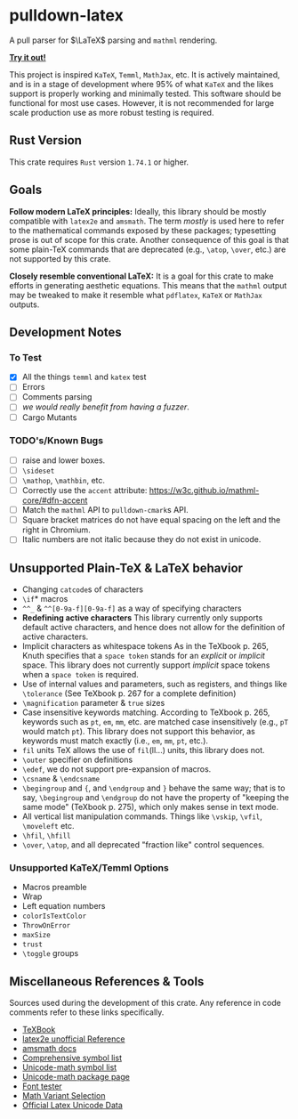 # pulldown-latex

A pull parser for $\LaTeX$ parsing and `mathml` rendering.

[__Try it out!__](https://carloskiki.github.io/pulldown-latex/)

This project is inspired `KaTeX`, `Temml`, `MathJax`, etc. It is actively maintained, and is in a stage of development where
95% of what `KaTeX` and the likes support is properly working and minimally tested. This software
should be functional for most use cases. However, it is not recommended for large scale production
use as more robust testing is required.

## Rust Version

This crate requires `Rust` version `1.74.1` or higher.

## Goals

__Follow modern LaTeX principles:__
Ideally, this library should be mostly compatible with `latex2e` and `amsmath`. The term
_mostly_ is used here to refer to the mathematical commands exposed by these packages; typesetting prose
is out of scope for this crate. Another consequence of this goal is that some plain-TeX commands that
are deprecated (e.g., `\atop`, `\over`, etc.) are not supported by this crate.

__Closely resemble conventional LaTeX:__
It is a goal for this crate to make efforts in generating aesthetic equations. This means that
the `mathml` output may be tweaked to make it resemble what `pdflatex`, `KaTeX` or `MathJax` outputs.

## Development Notes

### To Test
- [x] All the things `temml` and `katex` test
- [ ] Errors
- [ ] Comments parsing
- [ ] _we would really benefit from having a fuzzer_.
- [ ] Cargo Mutants

### TODO's/Known Bugs
- [ ] raise and lower boxes.
- [ ] `\sideset`
- [ ] `\mathop`, `\mathbin`, etc.
- [ ] Correctly use the `accent` attribute: https://w3c.github.io/mathml-core/#dfn-accent
- [ ] Match the `mathml` API to `pulldown-cmark`s API.
- [ ] Square bracket matrices do not have equal spacing on the left and the right in Chromium.
- [ ] Italic numbers are not italic because they do not exist in unicode.

## Unsupported Plain-TeX & LaTeX behavior

- Changing `catcode`s of characters
- `\if`* macros
- `^^_` & `^^[0-9a-f][0-9a-f]` as a way of specifying characters
- __Redefining active characters__
    This library currently only supports default active characters, and hence does not allow for the 
    definition of active characters.
- Implicit characters as whitespace tokens
    As in the TeXbook p. 265, Knuth specifies that a `space token` stands for an _explicit_ or _implicit_
    space. This library does not currently support _implicit_ space tokens when a `space token` is required.
- Use of internal values and parameters, such as registers, and things like `\tolerance`
    (See TeXbook p. 267 for a complete definition)
- `\magnification` parameter & `true` sizes
- Case insensitive keywords matching. 
    According to TeXbook p. 265, keywords such as `pt`, `em`, `mm`, etc. are matched case insensitively (e.g.,
    `pT` would match `pt`). This library does not support this behavior, as keywords must match exactly (i.e., 
    `em`, `mm`, `pt`, etc.).
- `fil` units
    TeX allows the use of `fil`(ll...) units, this library does not.
- `\outer` specifier on definitions
- `\edef`, we do not support pre-expansion of macros.
- `\csname` & `\endcsname`
- `\begingroup` and `{`, and `\endgroup` and `}` behave the same way; that is to say, 
    `\begingroup` and `\endgroup` do not have the property of "keeping the same mode" (TeXbook p. 275),
    which only makes sense in text mode.
- All vertical list manipulation commands.
    Things like `\vskip`, `\vfil`, `\moveleft` etc.
- `\hfil`, `\hfill`
- `\over`, `\atop`, and all deprecated "fraction like" control sequences.

### Unsupported KaTeX/Temml Options

- Macros preamble
- Wrap
- Left equation numbers
- `colorIsTextColor`
- `ThrowOnError`
- `maxSize`
- `trust`
- `\toggle` groups

## Miscellaneous References & Tools
Sources used during the development of this crate. Any reference in code comments refer to
these links specifically.

- [TeXBook](https://visualmatheditor.equatheque.net/doc/texbook.pdf)
- [latex2e unofficial Reference](https://tug.org/texinfohtml/latex2e.html)
- [amsmath docs](https://www.latex-project.org/help/documentation/amsldoc.pdf)
- [Comprehensive symbol list](https://mirror.its.dal.ca/ctan/info/symbols/comprehensive/symbols-letter.pdf)
- [Unicode-math symbol list](https://mirror.its.dal.ca/ctan/macros/unicodetex/latex/unicode-math/unimath-symbols.pdf)
- [Unicode-math package page](https://ctan.org/pkg/unicode-math)
- [Font tester](https://fred-wang.github.io/MathFonts/)
- [Math Variant Selection](https://milde.users.sourceforge.net/LUCR/Math/math-font-selection.xhtml#math-styles)
- [Official Latex Unicode Data](https://github.com/latex3/unicode-data)

